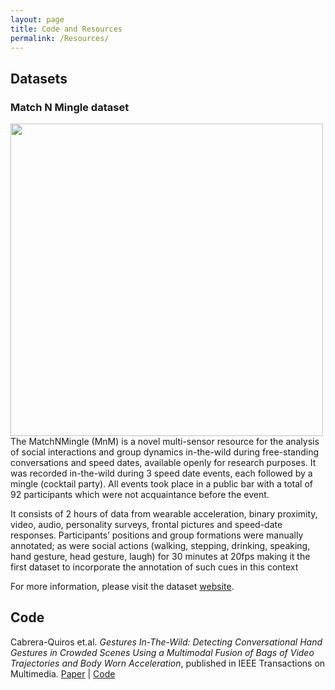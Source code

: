 ```yaml
---
layout: page
title: Code and Resources
permalink: /Resources/
---
```


## Datasets

### Match N Mingle dataset

<img style="float: left;" src="../img/modalities.svg" width="500"/>

The MatchNMingle (MnM) is a novel multi-sensor resource for the analysis of social interactions and group dynamics in-the-wild during free-standing conversations and speed dates, available openly for research purposes. It was recorded in-the-wild during 3 speed date events, each followed by a mingle (cocktail party). All events took place in a public bar with a total of 92 participants which were not acquaintance before the event.

It consists of 2 hours of data from wearable acceleration, binary proximity, video, audio, personality surveys, frontal pictures and speed-date responses. Participants’ positions and group formations were manually annotated; as were social actions (walking, stepping, drinking, speaking, hand gesture, head gesture, laugh) for 30 minutes at 20fps making it the first dataset to incorporate the annotation of such cues in this context

For more information, please visit the dataset [website](http://matchmakers.ewi.tudelft.nl/matchnmingle/pmwiki/).


## Code

Cabrera-Quiros et.al. *Gestures In-The-Wild: Detecting Conversational Hand Gestures in Crowded Scenes Using a Multimodal Fusion of Bags of Video Trajectories and Body Worn Acceleration*, published in IEEE Transactions on Multimedia. [Paper](https://ieeexplore.ieee.org/document/8734888) | [Code](https://github.com/LauraCabrera/gesturesTMM)
